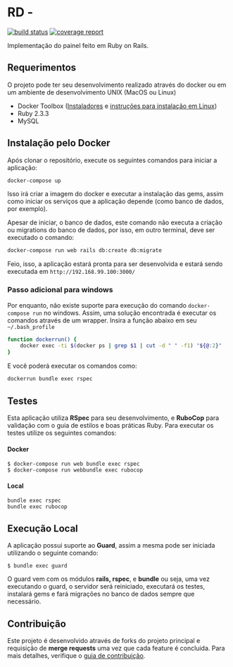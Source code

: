 # RD - 

[![build status](https://gitlab.com/alboom/panel-ruby/badges/master/build.svg)](https://gitlab.com/alboom/panel-ruby/commits/master)  [![coverage report](https://gitlab.com/alboom/panel-ruby/badges/master/coverage.svg)](https://gitlab.com/alboom/panel-ruby/commits/master)

Implementação do painel feito em Ruby on Rails.

## Requerimentos

O projeto pode ter seu desenvolvimento realizado através do docker ou em um ambiente de desenvolvimento UNIX (MacOS ou Linux)

* Docker Toolbox ([Instaladores](https://www.docker.com/products/docker-toolbox) e [instruções para instalação em Linux](https://docs.docker.com/engine/installation/linux/))
* Ruby 2.3.3
* MySQL

## Instalação pelo Docker

Após clonar o repositório, execute os seguintes comandos para iniciar a aplicação:

```bash
docker-compose up
``` 

Isso irá criar a imagem do docker e executar a instalação das gems, assim como iniciar os serviços que a aplicação depende (como banco de dados, por exemplo).

Apesar de iniciar, o banco de dados, este comando não executa a criação ou migrations do banco de dados, por isso, em outro terminal, deve ser executado o comando:

```bash
docker-compose run web rails db:create db:migrate
```

Feio, isso, a aplicação estará pronta para ser desenvolvida e estará sendo executada em  ```http://192.168.99.100:3000/```

### Passo adicional para windows

Por enquanto, não existe suporte para execução do comando ```docker-compose run``` no windows. Assim, uma solução encontrada é
executar os comandos através de um wrapper. Insira a função abaixo em seu ```~/.bash_profile``` 

```bash
function dockerrun() {
    docker exec -ti $(docker ps | grep $1 | cut -d " " -f1) "${@:2}"
}
```

E você poderá executar os comandos como:

```bash
dockerrun bundle exec rspec
```

## Testes

Esta aplicação utiliza __RSpec__ para seu desenvolvimento, e __RuboCop__ para validação com o guia de estilos e boas práticas Ruby. Para executar os testes utilize os seguintes comandos:

#### Docker
```
$ docker-compose run web bundle exec rspec
$ docker-compose run webbundle exec rubocop
```

#### Local
```
bundle exec rspec
bundle exec rubocop
```

## Execução Local
A aplicação possui suporte ao __Guard__, assim a mesma pode ser iniciada utilizando o seguinte comando:

```
$ bundle exec guard
```

O guard vem com os módulos __rails, rspec__, e __bundle__  ou seja, uma vez executando o guard, o servidor será reiniciado, executará os testes, instalará gems e fará migrações no banco de dados sempre que necessário.


## Contribuição

Este projeto é desenvolvido através de forks do projeto principal e requisição de __merge requests__ uma vez que cada feature é concluida. Para mais detalhes, verifique o [guia de contribuição](https://gitlab.com/alboom/panel-ruby/raw/master/CONTRIBUTING.md).
